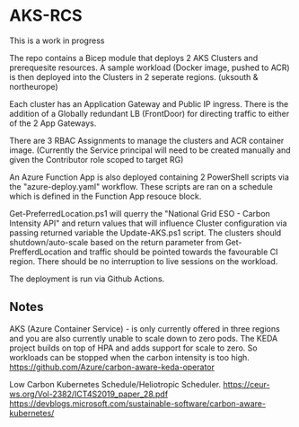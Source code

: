 # AKS-RCS

This is a work in progress

The repo contains a Bicep module that deploys 2 AKS Clusters and prerequesite resources. A sample workload (Docker image, pushed to ACR) is then deployed into the Clusters in 2 seperate regions. (uksouth & northeurope)

Each cluster has an Application Gateway and Public IP ingress. There is the addition of a Globally redundant LB (FrontDoor) for directing traffic to either of the 2 App Gateways.

There are 3 RBAC Assignments to manage the clusters and ACR container image. (Currently the Service principal will need to be created manually and given the Contributor role scoped to target RG)

An Azure Function App is also deployed containing 2 PowerShell scripts via the "azure-deploy.yaml" workflow. These scripts are ran on a schedule which is defined in the Function App resouce block.

Get-PreferredLocation.ps1 will querry the "National Grid ESO - Carbon Intensity API" and return values that will influence Cluster configuration via passing returned variable the Update-AKS.ps1 script. The clusters should shutdown/auto-scale based on the return parameter from Get-PrefferdLocation and traffic should be pointed towards the favourable CI region. There should be no interruption to live sessions on the workload.

The deployment is run via Github Actions.

## Notes

AKS (Azure Container Service) -  is only currently offered in three regions and you are also currently unable to scale down to zero pods. The KEDA project builds on top of HPA and adds support for scale to zero. So workloads can be stopped when the carbon intensity is too high.
<https://github.com/Azure/carbon-aware-keda-operator>

Low Carbon Kubernetes Schedule/Heliotropic Scheduler.
<https://ceur-ws.org/Vol-2382/ICT4S2019_paper_28.pdf>
<https://devblogs.microsoft.com/sustainable-software/carbon-aware-kubernetes/>


